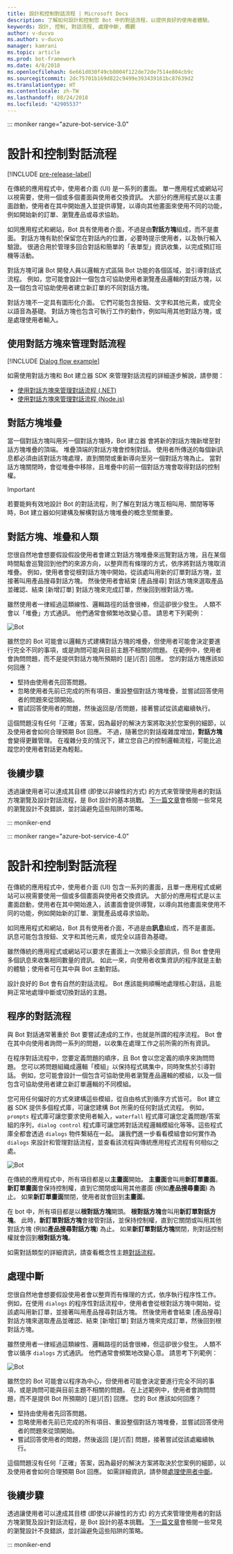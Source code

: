 ```yaml
---
title: 設計和控制對話流程 | Microsoft Docs
description: 了解如何設計和控制您 Bot 中的對話流程，以提供良好的使用者體驗。
keywords: 設計, 控制, 對話流程, 處理中斷, 概觀
author: v-ducvo
ms.author: v-ducvo
manager: kamrani
ms.topic: article
ms.prod: bot-framework
ms.date: 4/8/2018
ms.openlocfilehash: 6e661d030f49cb8004f122de72de7514e804cb9c
ms.sourcegitcommit: 2dc75701b169d822c9499e393439161bc87639d2
ms.translationtype: HT
ms.contentlocale: zh-TW
ms.lasthandoff: 08/24/2018
ms.locfileid: "42905537"
---
```

::: moniker range="azure-bot-service-3.0"

# <a name="design-and-control-conversation-flow"></a>設計和控制對話流程

[!INCLUDE [pre-release-label](./includes/pre-release-label-v3.md)]

在傳統的應用程式中，使用者介面 (UI) 是一系列的畫面。 
單一應用程式或網站可以視需要，使用一個或多個畫面與使用者交換資訊。 
大部分的應用程式是以主畫面啟動，使用者在其中開始進入並提供導覽，以導向其他畫面來使用不同的功能，例如開始新的訂單、瀏覽產品或尋求協助。

如同應用程式和網站，Bot 具有使用者介面，不過是由**對話方塊**組成，而不是畫面。 對話方塊有助於保留您在對話內的位置，必要時提示使用者，以及執行輸入驗證。 很適合用於管理多回合對話和簡單的「表單型」資訊收集，以完成預訂班機等活動。

對話方塊可讓 Bot 開發人員以邏輯方式區隔 Bot 功能的各個區域，並引導對話式流程。 例如，您可能會設計一個包含可協助使用者瀏覽產品邏輯的對話方塊，以及一個包含可協助使用者建立新訂單的不同對話方塊。 

對話方塊不一定具有圖形化介面。 它們可能包含按鈕、文字和其他元素，或完全以語音為基礎。 對話方塊也包含可執行工作的動作，例如叫用其他對話方塊，或是處理使用者輸入。

## <a name="using-dialogs-to-manage-conversation-flow"></a>使用對話方塊來管理對話流程

[!INCLUDE [Dialog flow example](./includes/snippet-dotnet-manage-conversation-flow-intro.md)]

如需使用對話方塊和 Bot 建立器 SDK 來管理對話流程的詳細逐步解說，請參閱：

- [使用對話方塊來管理對話流程 (.NET)](./dotnet/bot-builder-dotnet-manage-conversation-flow.md)
- [使用對話方塊來管理對話流程 (Node.js)](./nodejs/bot-builder-nodejs-manage-conversation-flow.md)

## <a name="dialog-stack"></a>對話方塊堆疊

當一個對話方塊叫用另一個對話方塊時，Bot 建立器 會將新的對話方塊新增至對話方塊堆疊的頂端。 
堆疊頂端的對話方塊會控制對話。 
使用者所傳送的每個新訊息都必須由該對話方塊處理，直到關閉或重新導向至另一個對話方塊為止。 
當對話方塊關閉時，會從堆疊中移除，且堆疊中的前一個對話方塊會取得對話的控制權。 

> [!IMPORTANT]
> 若要能夠有效地設計 Bot 的對話流程，則了解在對話方塊互相叫用、關閉等等時，Bot 建立器如何建構及解構對話方塊堆疊的概念至關重要。 

## <a name="dialogs-stacks-and-humans"></a>對話方塊、堆疊和人類

您很自然地會想要假設假設使用者會建立對話方塊堆疊來巡覽對話方塊，且在某個時間點會巡覽回到他們的來源方向，以整齊而有條理的方式，依序將對話方塊取消堆疊。 
例如，使用者會從根對話方塊中開始，從該處叫用新的訂單對話方塊，並接著叫用產品搜尋對話方塊。 
然後使用者會結束 [產品搜尋] 對話方塊來選取產品並確認、結束 [新增訂單] 對話方塊來完成訂單，然後回到根對話方塊。 

雖然使用者一律經過這類線性、邏輯路徑的話會很棒，但這卻很少發生。 
人類不會以「堆疊」方式通訊。 他們通常會頻繁地改變心意。 
請思考下列範例： 

![Bot](./media/bot-service-design-conversation-flow/stack-issue.png)

雖然您的 Bot 可能會以邏輯方式建構對話方塊的堆疊，但使用者可能會決定要進行完全不同的事項，或是詢問可能與目前主題不相關的問題。 
在範例中，使用者會詢問問題，而不是提供對話方塊所預期的 [是]/[否] 回應。 
您的對話方塊應該如何回應？

- 堅持由使用者先回答問題。 
- 忽略使用者先前已完成的所有項目、重設整個對話方塊堆疊，並嘗試回答使用者的問題來從頭開始。 
- 嘗試回答使用者的問題，然後返回是/否問題，接著嘗試從該處繼續執行。 

這個問題沒有任何「正確」答案，因為最好的解決方案將取決於您案例的細節，以及使用者會如何合理預期 Bot 回應。 不過，隨著您的對話複雜度增加，**對話方塊**會變得更難管理。 在複雜分支的情況下，建立您自己的控制邏輯流程，可能比追蹤您的使用者對話更為輕鬆。

## <a name="next-steps"></a>後續步驟

透過讓使用者可以達成其目標 (即使以非線性的方式) 的方式來管理使用者的對話方塊瀏覽及設計對話流程，是 Bot 設計的基本挑戰。 
[下一篇文章](./bot-service-design-navigation.md)會檢閱一些常見的瀏覽設計不良錯誤，並討論避免這些陷阱的策略。 

::: moniker-end

::: moniker range="azure-bot-service-4.0"
# <a name="design-and-control-conversation-flow"></a>設計和控制對話流程

在傳統的應用程式中，使用者介面 (UI) 包含一系列的畫面，且單一應用程式或網站可以視需要使用一個或多個畫面與使用者交換資訊。 
大部分的應用程式是以主畫面啟動，使用者在其中開始進入，該畫面會提供導覽，以導向其他畫面來使用不同的功能，例如開始新的訂單、瀏覽產品或尋求協助。

如同應用程式和網站，Bot 具有使用者介面，不過是由**訊息**組成，而不是畫面。 訊息可能包含按鈕、文字和其他元素，或完全以語音為基礎。 

雖然傳統的應用程式或網站可以要求在畫面上一次顯示全部資訊，但 Bot 會使用多個訊息來收集相同數量的資訊。 如此一來，向使用者收集資訊的程序就是主動的體驗；使用者可在其中與 Bot 主動對話。 

設計良好的 Bot 會有自然的對話流程。 Bot 應該能夠順暢地處理核心對話，且能夠正常地處理中斷或切換對話的主題。 

## <a name="procedural-conversation-flow"></a>程序的對話流程

與 Bot 對話通常著重於 Bot 要嘗試達成的工作，也就是所謂的程序流程。 Bot 會在其中向使用者詢問一系列的問題，以收集在處理工作之前所需的所有資訊。

在程序對話流程中，您要定義問題的順序，且 Bot 會以您定義的順序來詢問問題。 您可以將問題組織成邏輯「模組」以保持程式碼集中，同時聚焦於引導對話。 例如，您可能會設計一個包含可協助使用者瀏覽產品邏輯的模組，以及一個包含可協助使用者建立新訂單邏輯的不同模組。 

您可用任何偏好的方式來建構這些模組，從自由格式到循序方式皆可。 Bot 建立器 SDK 提供多個程式庫，可讓您建構 Bot 所需的任何對話式流程。 例如，`prompts` 程式庫可讓您要求使用者輸入，`waterfall` 程式庫可讓您定義問題/答案組的序列，`dialog control` 程式庫可讓您將對話流程邏輯模組化等等。這些程式庫全都會透過 `dialogs` 物件繫結在一起。 讓我們進一步看看模組會如何實作為 `dialogs` 來設計和管理對話流程，並查看該流程與傳統應用程式流程有何相似之處。

![Bot](./media/designing-bots/core/dialogs-screens.png)

在傳統的應用程式中，所有項目都是以**主畫面**開始。
**主畫面**會叫用**新訂單畫面**。
**新訂單畫面**會保持控制權，直到它關閉或叫用其他畫面 (例如**產品搜尋畫面**) 為止。 
如果**新訂單畫面**關閉，使用者就會回到**主畫面**。

在 bot 中，所有項目都是以**根對話方塊**開頭。 
**根對話方塊**會叫用**新訂單對話方塊**。 
此時，**新訂單對話方塊**會接管對話，並保持控制權，直到它關閉或叫用其他對話方塊 (例如**產品搜尋對話方塊**) 為止。 
如果**新訂單對話方塊**關閉，則對話控制權就會回到**根對話方塊**。

如需對話類型的詳細資訊，請查看概念性主題[對話流程](v4sdk/bot-builder-conversations.md)。

## <a name="handle-interruptions"></a>處理中斷

您很自然地會想要假設使用者會以整齊而有條理的方式，依序執行程序性工作。 
例如，在使用 `dialogs` 的程序性對話流程中，使用者會從根對話方塊中開始，從該處叫用新訂單，並接著叫用產品搜尋對話方塊。 然後使用者會結束 [產品搜尋] 對話方塊來選取產品並確認、結束 [新增訂單] 對話方塊來完成訂單，然後回到根對話方塊。 

雖然使用者一律經過這類線性、邏輯路徑的話會很棒，但這卻很少發生。 
人類不會以循序 `dialogs` 方式通訊。 他們通常會頻繁地改變心意。 
請思考下列範例： 

![Bot](./media/bot-service-design-conversation-flow/stack-issue.png)

雖然您的 Bot 可能會以程序為中心，但使用者可能會決定要進行完全不同的事項，或是詢問可能與目前主題不相關的問題。 
在上述範例中，使用者會詢問問題，而不是提供 Bot 所預期的 [是]/[否] 回應。 
您的 Bot 應該如何回應？

- 堅持由使用者先回答問題。 
- 忽略使用者先前已完成的所有項目、重設整個對話方塊堆疊，並嘗試回答使用者的問題來從頭開始。 
- 嘗試回答使用者的問題，然後返回 [是]/[否] 問題，接著嘗試從該處繼續執行。 

這個問題沒有任何「正確」答案，因為最好的解決方案將取決於您案例的細節，以及使用者會如何合理預期 Bot 回應。 如需詳細資訊，請參閱[處理使用者中斷](v4sdk/bot-builder-howto-handle-user-interrupt.md)。

## <a name="next-steps"></a>後續步驟

透過讓使用者可以達成其目標 (即使以非線性的方式) 的方式來管理使用者的對話方塊瀏覽及設計對話流程，是 Bot 設計的基本挑戰。 
[下一篇文章](~/bot-service-design-navigation.md)會檢閱一些常見的瀏覽設計不良錯誤，並討論避免這些陷阱的策略。 

::: moniker-end
